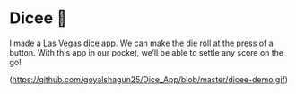 
# Dicee 🎲


I made a Las Vegas dice app. We can make the die roll at the press of a button. With this app in our pocket, we’ll be able to settle any score on the go!

(https://github.com/goyalshagun25/Dice_App/blob/master/dicee-demo.gif)

